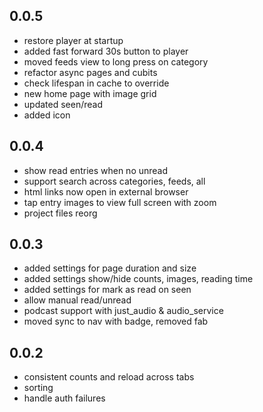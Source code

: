 ## 0.0.5

- restore player at startup
- added fast forward 30s button to player
- moved feeds view to long press on category
- refactor async pages and cubits
- check lifespan in cache to override
- new home page with image grid
- updated seen/read
- added icon

## 0.0.4

- show read entries when no unread
- support search across categories, feeds, all
- html links now open in external browser
- tap entry images to view full screen with zoom
- project files reorg

## 0.0.3

- added settings for page duration and size
- added settings show/hide counts, images, reading time
- added settings for mark as read on seen
- allow manual read/unread
- podcast support with just\_audio & audio\_service
- moved sync to nav with badge, removed fab

## 0.0.2

- consistent counts and reload across tabs
- sorting 
- handle auth failures

